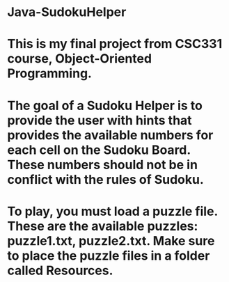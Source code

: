 # Java-SudokuHelper
# This is my final project from CSC331 course, Object-Oriented Programming.
# The goal of a Sudoku Helper is to provide the user with hints that provides the available numbers for each cell on the Sudoku Board. These numbers should not be in conflict with the rules of Sudoku.
# To play, you must load a puzzle file. These are the available puzzles: puzzle1.txt, puzzle2.txt. Make sure to place the puzzle files in a folder called Resources.
